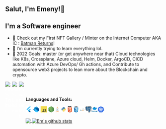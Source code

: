 ## Salut, I'm Emeny!👋

## I'm a Software engineer

- 🦇 Check out my First NFT Gallery / Minter on the Internet Computer AKA IC : [Batman Returns]( https://hfbcr-daaaa-aaaai-qieta-cai.raw.ic0.app/)!
- 🌱 I’m currently trying to learn everything lol.
- 🥅 2022 Goals: master (or get anywhere near that) Cloud technologies like K8s, Crossplane, Azure cloud, Helm, Docker, ArgoCD, CICD automation with Azure DevOps/ Gh actions, and Contribute to opensource web3 projects to lean more about the Blockchain and crypto.

<a href="https://twitter.com/emenylu">
  <img align="left" alt="Em's Twitter" width="22px"  style="color:white" src="https://cdn.jsdelivr.net/npm/simple-icons@v3/icons/twitter.svg" />
</a>
<a href="https://www.linkedin.com/in/ameni-louhichi/">
  <img align="left" alt="Em's Linkdein" width="22px" style="color:white" src="https://cdn.jsdelivr.net/npm/simple-icons@v3/icons/linkedin.svg" />
</a>
<a href="https://github.com/emenylouu">
  <img align="left" alt="Pawan's Github" width="22px" style="color:white" src="https://cdn.jsdelivr.net/npm/simple-icons@v3/icons/github.svg" />
</a>
<br/>
<br/>

**Languages and Tools:**  

<code><img height="20" src="https://raw.githubusercontent.com/github/explore/80688e429a7d4ef2fca1e82350fe8e3517d3494d/topics/flutter/flutter.png"></code>
<code><img height="20" src="https://raw.githubusercontent.com/github/explore/80688e429a7d4ef2fca1e82350fe8e3517d3494d/topics/dart/dart.png"></code>
<code><img height="20" src="https://raw.githubusercontent.com/github/explore/80688e429a7d4ef2fca1e82350fe8e3517d3494d/topics/javascript/javascript.png"></code>
<code><img height="20" src="https://raw.githubusercontent.com/github/explore/80688e429a7d4ef2fca1e82350fe8e3517d3494d/topics/nodejs/nodejs.png"></code><code><img height="20" src="https://raw.githubusercontent.com/github/explore/80688e429a7d4ef2fca1e82350fe8e3517d3494d/topics/java/java.png"></code><code><img height="20" src="https://raw.githubusercontent.com/github/explore/80688e429a7d4ef2fca1e82350fe8e3517d3494d/topics/python/python.png"></code><code><img height="20" src="https://raw.githubusercontent.com/github/explore/80688e429a7d4ef2fca1e82350fe8e3517d3494d/topics/html/html.png"></code><code><img height="20" src="https://raw.githubusercontent.com/github/explore/80688e429a7d4ef2fca1e82350fe8e3517d3494d/topics/css/css.png"></code><code><img height="20" src="https://raw.githubusercontent.com/github/explore/80688e429a7d4ef2fca1e82350fe8e3517d3494d/topics/mysql/mysql.png"></code><code><img height="20" src="https://raw.githubusercontent.com/github/explore/80688e429a7d4ef2fca1e82350fe8e3517d3494d/topics/postgresql/postgresql.png"></code><code><img height="20" src="https://raw.githubusercontent.com/github/explore/80688e429a7d4ef2fca1e82350fe8e3517d3494d/topics/docker/docker.png"></code><code><img height="20" src="https://raw.githubusercontent.com/github/explore/80688e429a7d4ef2fca1e82350fe8e3517d3494d/topics/kubernetes/kubernetes.png"></code>       
    

<a href="https://github.com/emenylouu">
  <img align="center" src="https://github-readme-stats.vercel.app/api/top-langs/?username=emenylouu&theme=dark" />
</a>
<a href="https://github.com/emenylouu">
 <img align="center" src="https://github-readme-stats.vercel.app/api?username=emenylouu&show_icons=true&theme=dark&line_height=27" alt="Em's github stats"/>
</a>


</div>



